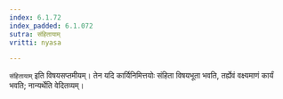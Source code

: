 ```yaml
---
index: 6.1.72
index_padded: 6.1.072
sutra: संहितायाम्
vritti: nyasa

---
```

`संहितायाम्` इति विषयसप्तमीयम्। तेन यदि कार्यिनिमित्तयोः संहिता विषयभूता भवति, तर्ह्येवं वक्ष्यमाणं कार्यं भवति; नान्यर्थेति वेदितव्यम्।